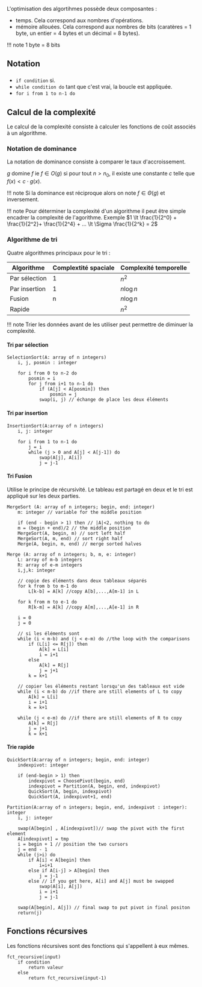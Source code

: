 L'optimisation des algortihmes possède deux composantes :

* temps. Cela correspond aux nombres d'opérations.
* mémoire allouées. Cela correspond aux nombres de bits (caratères = 1 byte, un entier = 4 bytes et un décimal = 8 bytes).

!!! note 
    1 byte = 8 bits

## Notation 

###

* `if condition` si.
* `while condition do` tant que c'est vrai, la boucle est appliquée.
* `for i from 1 to n-1 do`

## Calcul de la complexité

Le calcul de la complexité consiste à calculer les fonctions de coût associés à un algorithme.

### Notation de dominance

La notation de dominance consiste à comparer le taux d'accroissement.

$g$ domine $f$ ie $f \in O(g)$ si pour tout $n \gt n_0$, il existe une constante $c$ telle que $f(x)\lt c \cdot g(x)$. 

!!! note
    Si la dominance est réciproque alors on note $f \in \Theta(g)$ et inversement.

!!! note
    Pour déterminer la complexité d'un algorithme il peut être simple encadrer la complexité de l'agorithme. Exemple $1 \lt \frac{1}{2^0} + \frac{1}{2^2}+ \frac{1}{2^4} + ... \lt \Sigma \frac{1}{2^k} = 2$

### Algorithme de tri

Quatre algorithmes principaux pour le tri :

Algorithme          | Complextité spaciale    | Complexité temporelle
--------------------|-------------------------|---
Par sélection       | 1                       | $n^2$
Par insertion       | 1                       | $n \log n$
Fusion              | n                       | $n \log n$              
Rapide              |                         | $n^2$

!!! note
    Trier les données avant de les utiliser peut permettre de diminuer la complexité.

#### Tri par sélection

```
SelectionSort(A: array of n integers)
    i, j, posmin : integer

    for i from 0 to n-2 do
        posmin = i
        for j from i+1 to n-1 do
            if (A[j] < A[posmin]) then
                posmin = j
            swap(i, j) // échange de place les deux éléments
```

#### Tri par insertion

```
InsertionSort(A:array of n integers)
    i, j: integer

    for i from 1 to n-1 do
        j = i
        while (j > 0 and A[j] < A[j-1]) do
            swap(A[j], A[i])
            j = j-1
```

####  Tri Fusion

Utilise le principe de récursivité. Le tableau est partagé en deux et le tri est appliqué sur les deux parties.

```
MergeSort (A: array of n integers; begin, end: integer)
    m: integer // variable for the middle position

    if (end - begin > 1) then // |A|<2, nothing to do
    m = (begin + end)/2 // the middle position
    MergeSort(A, begin, m) // sort left half
    MergeSort(A, m, end) // sort right half
    Merge(A, begin, m, end) // merge sorted halves

```

```
Merge (A: array of n integers; b, m, e: integer)
    L: array of m-b integers
    R: array of e-m integers
    i,j,k: integer

    // copie des éléments dans deux tableaux séparés
    for k from b to m-1 do
        L[k-b] = A[k] //copy A[b],...,A[m-1] in L
        
    for k from m to e-1 do
        R[k-m] = A[k] //copy A[m],...,A[e-1] in R
    
    i = 0
    j = 0

    // si les éléments sont 
    while (i < m-b) and (j < e-m) do //the loop with the comparisons
        if (L[i] <= R[j]) then
            A[k] = L[i]
            i = i+1
        else
            A[k] = R[j]
            j = j+1
        k = k+1
    
    // copier les éléments restant lorsqu'un des tableaux est vide
    while (i < m-b) do //if there are still elements of L to copy
        A[k] = L[i]
        i = i+1
        k = k+1

    while (j < e-m) do //if there are still elements of R to copy
        A[k] = R[j]
        j = j+1
        k = k+1
```

#### Trie rapide

```
QuickSort(A:array of n integers; begin, end: integer)
    indexpivot: integer

    if (end-begin > 1) then
        indexpivot = ChoosePivot(begin, end)
        indexpivot = Partition(A, begin, end, indexpivot)
        QuickSort(A, begin, indexpivot)
        QuickSort(A, indexpivot+1, end)
```

```
Partition(A:array of n integers; begin, end, indexpivot : integer): integer
    i, j: integer
    
    swap(A[begin] , A[indexpivot])// swap the pivot with the first element
    A[indexpivot] = tmp
    i = begin + 1 // position the two cursors
    j = end - 1
    while (j>i) do
        if A[i] < A[begin] then
            i=i+1
        else if A[i-j] > A[begin] then
            j = j-1
        else // if you get here, A[i] and A[j] must be swapped
            swap(A[i], A[j])
            i = i+1
            j = j-1

    swap(A[begin], A[j]) // final swap to put pivot in final positon
    return(j)
```

## Fonctions récursives

Les fonctions récursives sont des fonctions qui s'appellent à eux mêmes.

```
fct_recursive(input)
    if condition 
        return valeur
    else
        return fct_recursive(input-1)    
```